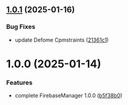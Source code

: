 ## [1.0.1](https://github.com/Unity-UPM-Packages/Firebase-Manager/compare/v1.0.0...v1.0.1) (2025-01-16)


### Bug Fixes

* update Defome Cpmstraints ([21361c1](https://github.com/Unity-UPM-Packages/Firebase-Manager/commit/21361c1ee183c1cb4d9407eee866df9bfe377e57))

# 1.0.0 (2025-01-14)


### Features

* complete FirebaseManager 1.0.0 ([b5f38b0](https://github.com/Unity-UPM-Packages/Firebase-Manager/commit/b5f38b0944f427d645e019c8e3e3979ae57ab0d6))
